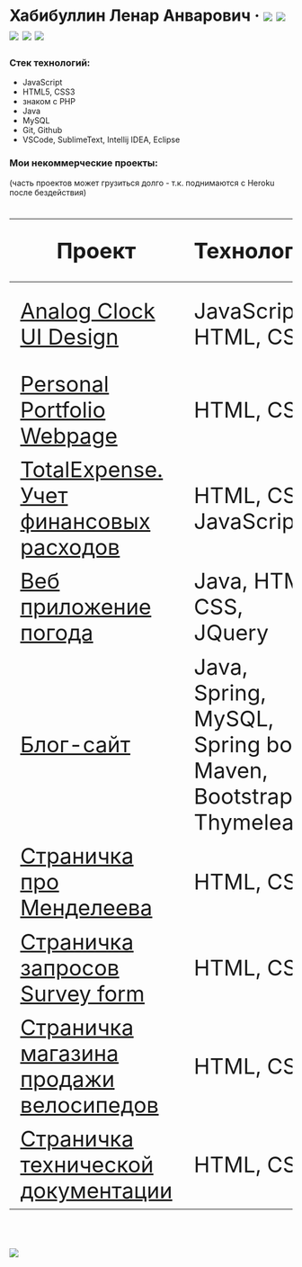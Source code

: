 # Хабибуллин Ленар Анварович &middot; [![](https://img.shields.io/badge/profile-freecodecamp-informational)](https://www.freecodecamp.org/leoncraft) [![](https://img.shields.io/badge/%D0%A0%D0%B5%D0%B7%D1%8E%D0%BC%D0%B5-hh.ru-brightgreen)](https://spb.hh.ru/resume/e406f454ff078850800039ed1f346555305651)  [![](https://img.shields.io/badge/-%D0%A2%D0%B5%D0%BB%D0%B5%D0%B3%D1%80%D0%B0%D0%BC-9cf)](https://t.me/lenarXLA)  [![](https://img.shields.io/badge/-Codewars-important)](https://www.codewars.com/users/LenarXLA) [![](https://img.shields.io/badge/-%D0%9C%D0%BE%D0%B8%20%D1%81%D0%B5%D1%80%D1%82%D0%B8%D1%84%D0%B8%D0%BA%D0%B0%D1%82%D1%8B-success)](https://www.freecodecamp.org/certification/leoncraft/responsive-web-design)

  ### Стек технологий:
  - JavaScript
  - HTML5, CSS3
  - знаком с PHP
  - Java
  - MySQL
  - Git, Github
  - VSCode, SublimeText, Intellij IDEA, Eclipse

 ### Мои некоммерческие проекты:
 (часть проектов может грузиться долго - т.к. поднимаются с Heroku после бездействия)

<div class="w3-responsive">
<font size="12px">
<table style="font-size: 80%" width="100%" class="w3-table-all notranslate" id="myTable">
<thead>
<tr class="w3-white">
<th width="40%">Проект</th>
<th width="60%">Технологии</th>
<th>Категория</th>
<th>Исходный код</th>
</tr>
</thead>
<tbody>
<tr>
<td><a href="https://lenarxla.github.io/Analog-Clock-UI-Design/index">Analog Clock UI Design</a></td>
<td>JavaScript, HTML, CSS</td>
<td align="center">Аналоговые часы в темном оформлении</td>
<td><a href="https://github.com/LenarXLA/Analog-Clock-UI-Design">Ссылка</a></td>
</tr>
<tr>
<td><a href="https://lenarxla.github.io/Portfolio-Webpage/index">Personal Portfolio Webpage</a></td>
<td>HTML, CSS</td>
<td align="center">Страница портфолио</td>
<td><a href="https://github.com/LenarXLA/Portfolio-Webpage">Ссылка</a></td>
</tr>
<tr>
<td><a href="https://lenarxla.github.io/TotalExpense/">TotalExpense. Учет финансовых расходов</a></td>
<td>HTML, CSS, JavaScript</td>
<td align="center">Одностраничное приложение</td>
<td><a href="https://github.com/LenarXLA/TotalExpense">Ссылка</a></td>
</tr>
<tr>
<td><a href="https://web-weather-app20.herokuapp.com/s">Веб приложение погода</a></td>
<td>Java, HTML, CSS, JQuery</td>
<td align="center">Веб приложение</td>
<td><a href="https://github.com/LenarXLA/weather_web_app">Ссылка</a></td>
</tr>
<tr>
<td><a href="https://spring-web-app20.herokuapp.com/">Блог-сайт</a></td>
<td>Java, Spring, MySQL, Spring boot, Maven, Bootstrap, Thymeleaf</td>
<td align="center">Блог сайт</td>
<td><a href="https://github.com/LenarXLA/spring_boot_app_blog">Ссылка</a></td>
</tr>
<tr>
<td><a href="https://lenarxla.github.io/Dmitri_Mendeleev_tribute-page/">Страничка про Менделеева</a></td>
<td>HTML, CSS</td>
<td align="center">Одностраничная верстка</td>
<td><a href="https://github.com/LenarXLA/Dmitri_Mendeleev_tribute-page">Ссылка</a></td>
</tr>
<tr>
<td><a href="https://lenarxla.github.io/Survey_form//">Страничка запросов Survey form</a></td>
<td>HTML, CSS</td>
<td align="center">Одностраничная верстка</td>
<td><a href="https://github.com/LenarXLA/Survey_form">Ссылка</a></td>
</tr>
<tr>
<td><a href="https://lenarxla.github.io/ProductLandingPage/index">Страничка магазина продажи велосипедов</a></td>
<td>HTML, CSS</td>
<td align="center">Одностраничная верстка</td>
<td><a href="https://github.com/LenarXLA/ProductLandingPage">Ссылка</a></td>
</tr>
<tr>
<td><a href="https://lenarxla.github.io/Technical-Documentation-Page/">Страничка технической документации</a></td>
<td>HTML, CSS</td>
<td align="center">Одностраничная верстка</td>
<td><a href="https://github.com/LenarXLA/Technical-Documentation-Page">Ссылка</a></td>
</tr>
</tbody>
</table> 
</font>
</div>
</br>

[![](https://img.shields.io/badge/%D0%9C%D0%BE%D0%B5%20%D1%80%D0%B0%D0%B7%D0%B2%D0%B8%D1%82%D0%B8%D0%B5-%D0%9A%D0%BD%D0%B8%D0%B3%D0%B8%2C%20%D0%BA%D1%83%D1%80%D1%81%D1%8B%2C%20%D0%BA%D0%BE%D0%BD%D1%84%D0%B5%D1%80%D0%B5%D0%BD%D1%86%D0%B8%D0%B8-blueviolet)](https://github.com/LenarXLA/Progress/blob/master/README.md)
